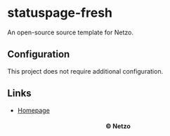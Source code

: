 # statuspage-fresh

An open-source source template for Netzo.

## Configuration

This project does not require additional configuration.

## Links

- [Homepage](https://app.netzo.io/templates/statuspage-fresh)

<div align="center">
  <h4>© Netzo</h4>
</div>
